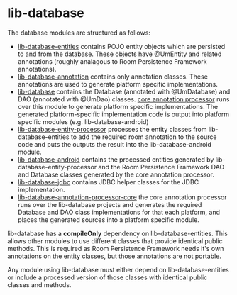 # lib-database

The database modules are structured as follows:

* [lib-database-entities](../lib-database-entities/) contains POJO entity
objects which are persisted to and from the database. These objects have
@UmEntity and related annotations (roughly analagous to Room Persistence
Framework annotations).
* [lib-database-annotation](../lib-database-annotation/) contains only
annotation classes. These annotations are used to generate platform
specific implementations.
* [lib-database](./) contains the Database (annotated with @UmDatabase)
and DAO (annotated with @UmDao) classes.
[core annotation processor](../lib-annotation-processor-core/) runs over
this module to generate platform specific implementations. The generated
platform-specific implementation code is output into platform specific
modules (e.g. lib-database-android)
* [lib-database-entity-processor](../lib-database-entity-processor)
processes the entity classes from lib-database-entities to add the
required room annotation to the source code and puts the outputs the
result into the lib-database-android module.
* [lib-database-android](../lib-database-android/) contains the processed
entities generated by lib-database-entity-processor and the Room
Persistence Framework DAO and Database classes generated by the core
annotation processor.
* [lib-database-jdbc](../lib-database-jdbc/) contains JDBC helper classes
for the JDBC implementation.
* [lib-database-annotation-processor-core](../lib-database-annotation-processor-core)
the core annotation processor runs over the lib-database projects and
generates the required Database and DAO class implementations for that
each platform, and places the generated sources into a platform specific
module.

lib-database has a __compileOnly__ dependency on
lib-database-entities. This
allows other modules to use different classes that provide identical
public methods. This is required as Room Persistence Framework needs
it's own annotations on the entity classes, but those annotations are
not portable.

Any module using lib-database must either depend on
lib-database-entities or include a processed
version of those classes with identical public classes and methods.

